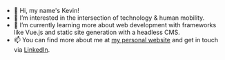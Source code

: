 - 👋 Hi, my name's Kevin!
- 👀 I’m interested in the intersection of technology & human mobility.
- 🌱 I’m currently learning more about web development with frameworks like Vue.js and static site generation with a headless CMS.
- 📫 You can find more about me at [my personal website](https://www.kevin-cole.com/) and get in touch via [LinkedIn](https://www.linkedin.com/in/kevin-cole93/).

<!---
kcole93/kcole93 is a ✨ special ✨ repository because its `README.md` (this file) appears on your GitHub profile.
You can click the Preview link to take a look at your changes.
--->
